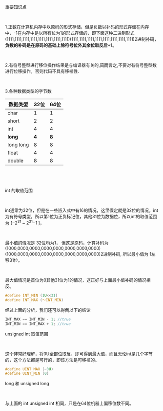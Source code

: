 # 

重要知识点

‌

1.正数在计算机内存中以原码的形式存储，但是负数以补码的形式存储在内存中，-1在内存中是以所有位为1的形式存储的，即下面这种二进制形式(1111,1111,1111,1111,1111,1111,1111,1111)(1111,1111,1111,1111,1111,1111,1111,1111)2进制补码​ ，**负数的补码是在原码的基础上除符号位外其余位取反后+1**。

‌

2.有符号整型进行移位操作结果是与编译器有关的,简而言之,不要对有符号整型数进行位移操作，否则代码不具有移植性.

‌

3.各种数据类型的字节数 

| 数据类型      | 32位   | 64位   |
| --------- | ----- | ----- |
| char      | 1     | 1     |
| short     | 2     | 2     |
| int       | 4     | 4     |
| **long**  | **4** | **8** |
| long long | 8     | 8     |
| float     | 4     | 4     |
| double    | 8     | 8     |

‌

# 

int 的取值范围

‌

int通常为32位，但是在一些嵌入式中有16的情况，这里假定就是32位的情况。int为有符号类型，所以第1位为正负标记位，其他31位为数据位，所以int的取值范围为 [−2<sup>31</sup> ~ 2<sup>31</sup>−1 ]，

‌

最小值的情况是 32位均为1， 但这是原码，计算补码为 (1000,0000,0000,0000,0000,0000,0000,0000)(1000,0000,0000,0000,0000,0000,0000,0000)2进制补码​, 所以最小值为 1左移31位。

‌

最大值情况是首位为0其他31位为1的情况，这正好与上面最小值补码的情况相反。

```c
#define INT_MIN (1U<<31)
#define INT_MAX (～INT_MIN)
```

经过上面的分析，我们还可以得倒以下的结论

```c
INT_MAX == INT_MIN - 1; //true
INT_MIN == INT_MAX + 1; //true
```



unsigned int 取值范围

‌

这个非常好理解，将0U全部位取反，即可得到最大值，而且无论int是几个字节的，这个方法都是可行的，即该方法是可移植的。

```c
#define UINT_MAX (~0U)
#define UINT_MIN (0)
```



long 和 unsigned long

‌

与上面的 int unsigned int 相同，只是在64位机器上偏移位数不同。
